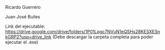 Ricardo Guerrero

Juan José Builes

Link del ejecutable: https://drive.google.com/drive/folders/1P01Lpgc7NVuN1eQSHs28KESXESnkGRP2?usp=drive_link
(Debe descargar la carpeta completa para poder ejecutar el .exe)
